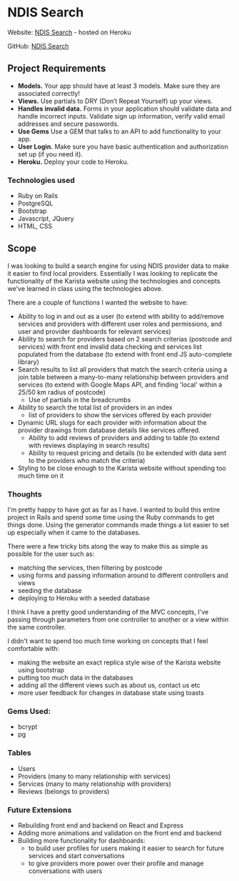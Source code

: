 # NDIS Search

Website: [NDIS Search](https://grim-moonlight-28048.herokuapp.com) - hosted on Heroku

GitHub: [NDIS Search](https://github.com/RGhadamian/GA-Full-Stack-Project) 
 
## Project Requirements
- **Models.** Your app should have at least 3 models. Make sure they are associated correctly!
- **Views.** Use partials to DRY (Don’t Repeat Yourself) up your views.
- **Handles invalid data.** Forms in your application should validate data and handle incorrect inputs. Validate sign up information, verify valid email addresses and secure passwords.
- **Use Gems** Use a GEM that talks to an API to add functionality to your app.
- **User Login.** Make sure you have basic authentication and authorization set up (if you need it).
- **Heroku.** Deploy your code to Heroku.

### Technologies used
- Ruby on Rails
- PostgreSQL
- Bootstrap
- Javascript, JQuery
- HTML, CSS

## Scope
I was looking to build a search engine for using NDIS provider data to make it easier to find local providers. Essentially I was looking to replicate the functionality of the Karista website using the technologies and concepts we've learned in class using the technologies above. 

There are a couple of functions I wanted the website to have:
- Ability to log in and out as a user (to extend with ability to add/remove services and providers with different user roles and permissions, and user and provider dashboards for relevant services)
- Ability to search for providers based on 2 search criterias (postcode and services) with front end invalid data checking and services list populated from the database (to extend with front end JS auto-complete library)
- Search results to list all providers that match the search criteria using a join table between a many-to-many relationship between providers and services (to extend with Google Maps API, and finding 'local' within a 25/50 km radius of postcode)
    - Use of partials in the breadcrumbs   
- Ability to search the total list of providers in an index
    - list of providers to show the services offered by each provider
- Dynamic URL slugs for each provider with information about the provider drawings from database details like services offered. 
    - Ability to add reviews of providers and adding to table (to extend with reviews displaying in search results)
    - Ability to request pricing and details (to be extended with data sent to the providers who match the criteria)
- Styling to be close enough to the Karista website without spending too much time on it

### Thoughts
I'm pretty happy to have got as far as I have. I wanted to build this entire project in Rails and spend some time using the Ruby commands to get things done. Using the generator commands made things a lot easier to set up especially when it came to the databases. 

There were a few tricky bits along the way to make this as simple as possible for the user such as:
 - matching the services, then filtering by postcode
 - using forms and passing information around to different controllers and views
 - seeding the database
 - deploying to Heroku with a seeded database

I think I have a pretty good understanding of the MVC concepts, I've passing through parameters from one controller to another or a view within the same controller.

I didn't want to spend too much time working on concepts that I feel comfortable with: 
 - making the website an exact replica style wise of the Karista website using bootstrap
 - putting too much data in the databases
 - adding all the different views such as about us, contact us etc  
 - more user feedback for changes in database state using toasts

### Gems Used:
- bcrypt
- pg

### Tables 
- Users
- Providers (many to many relationship with services)
- Services (many to many relationship with providers)
- Reviews (belongs to providers)

### Future Extensions
- Rebuilding front end and backend on React and Express
- Adding more animations and validation on the front end and backend
- Building more functionality for dashboards:
    - to build user profiles for users making it easier to search for future services and start conversations
    - to give providers more power over their profile and manage conversations with users 
